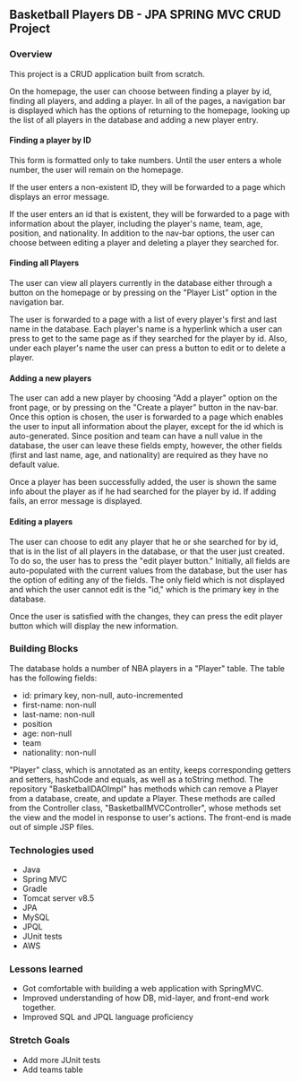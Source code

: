 

## Basketball Players DB - JPA SPRING MVC CRUD Project

### Overview
<!-- We are going to have you create a CRUD application, completely from scratch, to get a handle on what you've been doing this week. We aren't going to have to create a persisted backend for it (that will come later), the goal here is to get comfortable with building a web application with SpringMVC. We can use the DAO pattern we have seen over the past two weeks to mimic the functionality of a database. -->
This project is a CRUD application built from scratch.

On the homepage, the user can choose between finding a player by id, finding all players, and adding a player.
In all of the pages, a navigation bar is displayed which has the options of returning to the homepage, looking up the list of all players in the database and adding a new player entry.

#### Finding a player by ID
This form is formatted only to take numbers. Until the user enters a whole number, the user will remain on the homepage.

If the user enters a non-existent ID, they will be forwarded to a page which displays an error message.

If the user enters an id that is existent, they will be forwarded to a page with information about the player, including the player's name, team, age, position, and nationality. In addition to the nav-bar options, the user can choose between editing a player and deleting a player they searched for.


#### Finding all Players

The user can view all players currently in the database either through a button on the homepage or by pressing on the "Player List" option in the navigation bar.

The user is forwarded to a page with a list of every player's first and last name in the database. Each player's name is a hyperlink which a user can press to get to the same page as if they searched for the player by id. Also, under each player's name the user can press a button to edit or to delete a player.

#### Adding a new players

The user can add a new player by choosing "Add a player" option on the front page, or by pressing on the "Create a player" button in the nav-bar. Once this option is chosen, the user is forwarded to a page which enables the user to input all information about the player, except for the id which is auto-generated. Since position and team can have a null value in the database, the user can leave these fields empty, however, the other fields (first and last name, age, and nationality) are required as they have no default value.

Once a player has been successfully added, the user is shown the same info about the player as if he had searched for the player by id. If adding fails, an error message is displayed.

#### Editing a players

The user can choose to edit any player that he or she searched for by id, that is in the list of all players in the database, or that the user just created. To do so, the user has to press the "edit player button." Initially, all fields are auto-populated with the current values from the database, but the user has the option of editing any of the fields. The only field which is not displayed and which the user cannot edit is the "id," which is the primary key in the database.

Once the user is satisfied with the changes, they can press the edit player button which will display the new information.


### Building Blocks
The database holds a number of NBA players in a "Player" table. The table has the following fields:
 * id: primary key, non-null, auto-incremented
 * first-name:  non-null
 * last-name: non-null
 * position
 * age: non-null
 * team
 * nationality: non-null

"Player" class, which is annotated as an entity, keeps corresponding getters and setters, hashCode and equals, as well as a toString method.
The repository "BasketballDAOImpl" has methods which can remove a Player from a database, create, and update a Player. These methods are called from the Controller class, "BasketballMVCController", whose methods set the view and the model in response to user's actions.
The front-end is made out of simple JSP files.




### Technologies used
* Java
* Spring MVC
* Gradle
* Tomcat server v8.5
* JPA
* MySQL
* JPQL
* JUnit tests
* AWS


### Lessons learned
* Got comfortable with building a web application with SpringMVC.
* Improved understanding of how DB, mid-layer, and front-end work together.
* Improved SQL and JPQL language proficiency

### Stretch Goals
* Add more JUnit tests
* Add teams table
